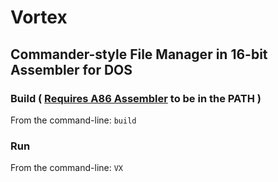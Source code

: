 # Vortex
## Commander-style File Manager in 16-bit Assembler for DOS

### Build ( [Requires A86 Assembler](http://www.eji.com) to be in the PATH )

From the command-line: `build`

### Run

From the command-line: `VX`
